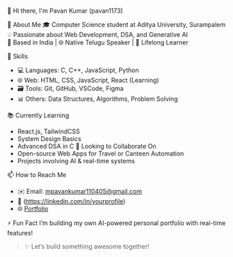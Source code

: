 👋 Hi there, I'm Pavan Kumar (pavan1173)

🚀 About Me
🎓 Computer Science student at Aditya University, Surampalem  
💡 Passionate about Web Development, DSA, and Generative AI  
📍 Based in India | 🌐 Native Telugu Speaker | 🧠 Lifelong Learner  

🔧 Skills
- 💻 Languages: C, C++, JavaScript, Python
- 🌐 Web: HTML, CSS, JavaScript, React (Learning)
- 🗃️ Tools: Git, GitHub, VSCode, Figma
- 📊 Others: Data Structures, Algorithms, Problem Solving

 📚 Currently Learning
- React.js, TailwindCSS
- System Design Basics
- Advanced DSA in C
🤝 Looking to Collaborate On
- Open-source Web Apps for Travel or Canteen Automation
- Projects involving AI & real-time systems

📫 How to Reach Me
- ✉️ Email: mpavankumar110405@gmail.com
- 🔗 (https://linkedin.com/in/yourprofile)
- 🌐 [Portfolio](https://yourportfolio.com)

 ⚡ Fun Fact
I’m building my own AI-powered personal portfolio with real-time features!

> ✨ Let’s build something awesome together!
